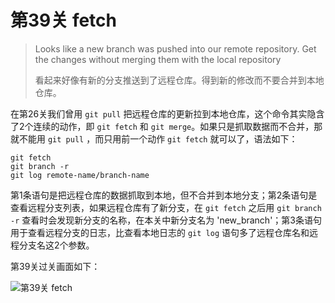 
# 第39关 fetch

> Looks like a new branch was pushed into our remote repository. Get the changes without merging them with the local repository
>
> 看起来好像有新的分支推送到了远程仓库。得到新的修改而不要合并到本地仓库。

在第26关我们曾用 `git pull` 把远程仓库的更新拉到本地仓库，这个命令其实隐含了2个连续的动作，即 `git fetch` 和 `git merge`。如果只是抓取数据而不合并，那就不能用 `git pull` ，而只用前一个动作 `git fetch` 就可以了，语法如下：

```shell
git fetch
git branch -r
git log remote-name/branch-name
```

第1条语句是把远程仓库的数据抓取到本地，但不合并到本地分支；第2条语句是查看远程分支列表，如果远程仓库有了新分支，在 `git fetch` 之后用 `git branch -r` 查看时会发现新分支的名称，在本关中新分支名为 'new_branch'；第3条语句用于查看远程分支的日志，比查看本地日志的 `git log` 语句多了远程仓库名和远程分支名这2个参数。

第39关过关画面如下：

![第39关 fetch](../images/level-39-fetch.png)

